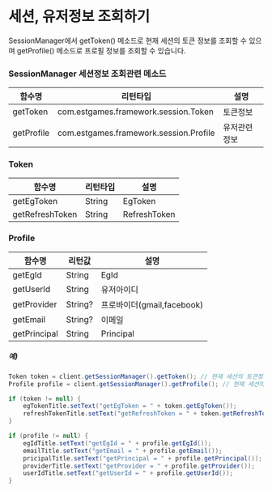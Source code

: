 # 세션, 유저정보 조회하기

SessionManager에서 getToken() 메소드로 현재 세션의 토큰 정보를 조회할 수 있으며 getProfile() 메소드로 프로필 정보를 조회할 수 있습니다.


### SessionManager 세션정보 조회관련 메소드

|함수명|리턴타입|설명|
|-|-|-|
|getToken|com.estgames.framework.session.Token|토큰정보|
|getProfile|com.estgames.framework.session.Profile|유저관련 정보|

### Token

|함수명|리턴타입|설명|
|-|-|-|
|getEgToken|String|EgToken|
|getRefreshToken|String|RefreshToken|

### Profile

|함수명|리턴값|설명|
|-|-|-|
|getEgId|String|EgId|
|getUserId|String|유저아이디|
|getProvider|String?|프로바이더(gmail,facebook)|
|getEmail|String?|이메일|
|getPrincipal|String|Principal|

##### 예)
```java
Token token = client.getSessionManager().getToken(); // 현재 세션의 토큰정보 조회
Profile profile = client.getSessionManager().getProfile(); // 현재 세션의 프로필정보 조회하기

if (token != null) {
    egTokenTitle.setText("getEgToken = " + token.getEgToken());
    refreshTokenTitle.setText("getRefreshToken = " + token.getRefreshToken());
}

if (profile != null) {
    egIdTitle.setText("getEgId = " + profile.getEgId());
    emailTitle.setText("getEmail = " + profile.getEmail());
    pricipalTitle.setText("getPrincipal = " + profile.getPrincipal());
    providerTitle.setText("getProvider = " + profile.getProvider());
    userIdTitle.setText("getUserId = " + profile.getUserId());
}
```